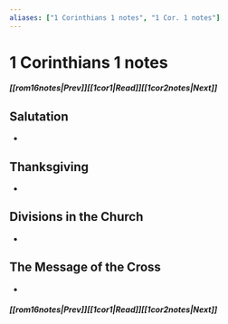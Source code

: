 ```yaml
---
aliases: ["1 Corinthians 1 notes", "1 Cor. 1 notes"]
---
```

# 1 Corinthians 1 notes
##### <span class=arrow-left></span>[[rom16notes|Prev]]<span class=navigation-separator></span>[[1cor1|Read]]<span class=navigation-separator></span>[[1cor2notes|Next]]<span class=arrow-right></span>
## Salutation
- 
## Thanksgiving
- 
## Divisions in the Church
- 
## The Message of the Cross
- 
##### <span class=arrow-left></span>[[rom16notes|Prev]]<span class=navigation-separator></span>[[1cor1|Read]]<span class=navigation-separator></span>[[1cor2notes|Next]]<span class=arrow-right></span>